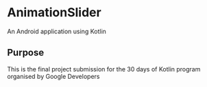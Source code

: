 # AnimationSlider
An Android application using Kotlin

## Purpose
This is the final project submission for the 30 days of Kotlin program organised by Google Developers


